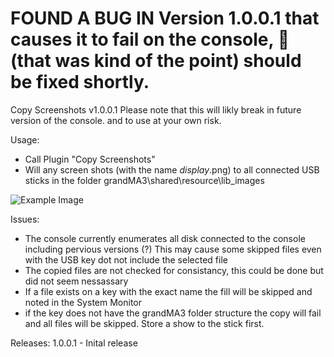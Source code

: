 # FOUND A BUG IN Version 1.0.0.1 that causes it to fail on the console, 🤦‍ (that was kind of the point) should be fixed shortly.

Copy Screenshots v1.0.0.1
Please note that this will likly break in future version of the console. and to use at your own risk.

Usage:
* Call Plugin "Copy Screenshots"
* Will any screen shots (with the name *display*.png) to all connected USB sticks
  in the folder grandMA3\shared\resource\lib_images

![Example Image](https://github.com/hossimo/GMA3Plugins/blob/master/Images/CopyScreenshots.png)

Issues:
* The console currently enumerates all disk connected to the console including 
  pervious versions (?) This may cause some skipped files even with the USB key
  dot not include the selected file
* The copied files are not checked for consistancy, this could be done but did
  not seem nessassary
* If a file exists on a key with the exact name the fill will be skipped and noted
  in the System Monitor
* if the key does not have the grandMA3 folder structure the copy will fail and all
  files will be skipped. Store a show to the stick first.

Releases:
1.0.0.1 - Inital release
